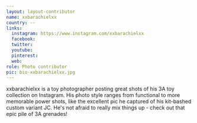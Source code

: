 ```yaml
---
layout: layout-contributor
name: xxbarachielxx
country: --
links:
  instagram: https://www.instagram.com/xxbarachielxx
  facebook:
  twitter:
  youtube:
  pinterest: 
  web: 
role: Photo contributor
pic: bio-xxbarachielxx.jpg
---
```

xxbarachielxx is a toy photographer posting great shots of his 3A toy collection on Instagram. His photo style ranges from functional to more memorable power shots, like the excellent pic he captured of his kit-bashed custom variant JC. He's not afraid to really mix things up - check out that epic pile of 3A grenades!